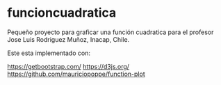 # funcioncuadratica

Pequeño proyecto para graficar una función cuadratica para el profesor Jose Luis Rodriguez Muñoz, Inacap, Chile.

Este esta implementado con:

https://getbootstrap.com/
https://d3js.org/
https://github.com/mauriciopoppe/function-plot
